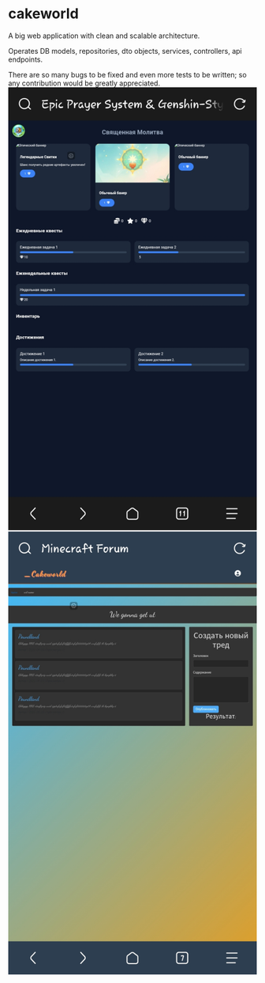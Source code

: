# cakeworld
A big web application with clean and scalable architecture.

Operates DB models, repositories, dto objects, services, controllers, api endpoints.

There are so many bugs to be fixed and even more tests to be written; so any contribution would be greatly appreciated.
![Prayer system](docs/screenshots/screen%20(35).jpg)
![Forum/topic_post](docs/screenshots/screen%20(32).jpg)
